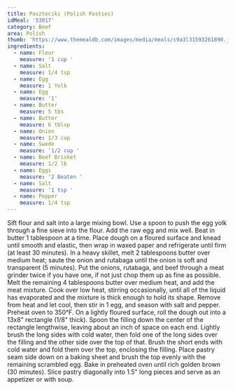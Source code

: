 ```yaml
---
title: Paszteciki (Polish Pasties)
idMeal: '53017'
category: Beef
area: Polish
thumb: 'https://www.themealdb.com/images/media/meals/c9a3l31593261890.jpg'
ingredients:
  - name: Flour
    measure: '1 cup '
  - name: Salt
    measure: 1/4 tsp
  - name: Egg
    measure: 1 Yolk
  - name: Egg
    measure: '1'
  - name: Butter
    measure: 5 tbs
  - name: Butter
    measure: 6 tblsp
  - name: Onion
    measure: 1/3 cup
  - name: Swede
    measure: '1/2 cup '
  - name: Beef Brisket
    measure: 1/2 lb
  - name: Eggs
    measure: '2 Beaten '
  - name: Salt
    measure: '1 tsp '
  - name: Pepper
    measure: 1/4 tsp
---
```

Sift flour and salt into a large mixing bowl.
Use a spoon to push the egg yolk through a fine sieve into the flour.
Add the raw egg and mix well.
Beat in butter 1 tablespoon at a time.
Place dough on a floured surface and knead until smooth and elastic, then wrap in waxed paper and refrigerate until firm (at least 30 minutes).
In a heavy skillet, melt 2 tablespoons butter over medium heat; saute the onion and rutabaga until the onion is soft and transparent (5 minutes).
Put the onions, rutabaga, and beef through a meat grinder twice if you have one, if not just chop them up as fine as possible.
Melt the remaining 4 tablespoons butter over medium heat, and add the meat mixture.
Cook over low heat, stirring occasionally, until all of the liquid has evaporated and the mixture is thick enough to hold its shape.
Remove from heat and let cool, then stir in 1 egg, and season with salt and pepper.
Preheat oven to 350°F.
On a lightly floured surface, roll the dough out into a 13x8" rectangle (1/8" thick).
Spoon the filling down the center of the rectangle lengthwise, leaving about an inch of space on each end.
Lightly brush the long sides with cold water, then fold one of the long sides over the filling and the other side over the top of that.
Brush the short ends with cold water and fold them over the top, enclosing the filling.
Place pastry seam side down on a baking sheet and brush the top evenly with the remaining scrambled egg.
Bake in preheated oven until rich golden brown (30 minutes).
Slice pastry diagonally into 1.5" long pieces and serve as an appetizer or with soup.
